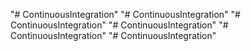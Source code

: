 "# ContinuousIntegration" 
"# ContinuousIntegration" 
"# ContinuousIntegration" 
"# ContinuousIntegration" 
"# ContinuousIntegration" 
"# ContinuousIntegration" 
